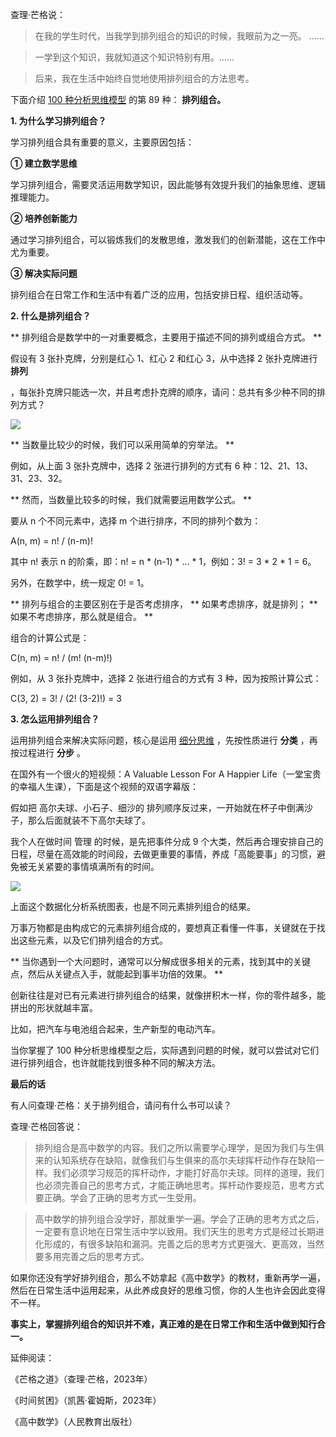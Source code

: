 查理·芒格说：

> 在我的学生时代，当我学到排列组合的知识的时候，我眼前为之一亮。  ……

>

>  

>

>

> 一学到这个知识，我就知道这个知识特别有用。……

>

>  

>

>

> 后来，我在生活中始终自觉地使用排列组合的方法思考。

下面介绍 [100 种分析思维模型](https://mp.weixin.qq.com/mp/appmsgalbum?__biz=MzA4ODE2OTIxMw==&action=getalbum&album_id=1701638273011351554#wechat_redirect) 的第 89 种： **排列组合。**

**1. 为什么学习排列组合？**

学习排列组合具有重要的意义，主要原因包括：

**① 建立数学思维**

学习排列组合，需要灵活运用数学知识，因此能够有效提升我们的抽象思维、逻辑推理能力。

**② 培养创新能力**

通过学习排列组合，可以锻炼我们的发散思维，激发我们的创新潜能，这在工作中尤为重要。

**③ 解决实际问题**

排列组合在日常工作和生活中有着广泛的应用，包括安排日程、组织活动等。

**2. 什么是排列组合？**

** 排列组合是数学中的一对重要概念，主要用于描述不同的排列或组合方式。  **

假设有 3 张扑克牌，分别是红心 1、红心 2 和红心 3，从中选择 2 张扑克牌进行 **排列**

，每张扑克牌只能选一次，并且考虑扑克牌的顺序，请问：总共有多少种不同的排列方式？

![](https://mmbiz.qpic.cn/mmbiz_png/giaycic3UNwo3RnuibmpI1w1BMVIiazZIlUbD742iaOhlGkOdiagCVvRoc1vvB2UHApLuQSQlfEc0QKhCmPasvWhMKxQ/640?wx_fmt=png&from=appmsg) 

** 当数量比较少的时候，我们可以采用简单的穷举法。  **

例如，从上面 3 张扑克牌中，选择 2 张进行排列的方式有 6 种：12、21、13、31、23、32。

** 然而，当数量比较多的时候，我们就需要运用数学公式。  **

要从 n 个不同元素中，选择 m 个进行排序，不同的排列个数为：

A(n, m) = n! / (n-m)!

其中 n! 表示 n 的阶乘，即：n! = n * (n-1) * … * 1，例如：3! = 3 * 2 * 1 = 6。

另外，在数学中，统一规定 0! = 1。

** 排列与组合的主要区别在于是否考虑排序， ** 如果考虑排序，就是排列；  ** 如果不考虑排序，那么就是组合。  **

组合的计算公式是：

C(n, m) = n! / (m! (n-m)!) 

例如，从 3 张扑克牌中，选择 2 张进行组合的方式有 3 种，因为按照计算公式：

C(3, 2) = 3! / (2! (3-2)!) = 3 

**3. 怎么运用排列组合？**

运用排列组合来解决实际问题，核心是运用 [细分思维](https://mp.weixin.qq.com/s?__biz=MzA4ODE2OTIxMw==&mid=2653476217&idx=1&sn=34d80b50dc3585c82ca6f4917c96f7f0&chksm=8bf23aebbc85b3fdc79474dc9a0ee5fed45a8a98f15ac1a9e9f9ffa5332f3dfbe49bc3415fdb&scene=21#wechat_redirect) ，先按性质进行 **分类** ，再按过程进行 **分步** 。

在国外有一个很火的短视频：A Valuable Lesson For A Happier Life（一堂宝贵的幸福人生课），下面是这个视频的双语字幕版：

假如把  高尔夫球、小石子、细沙的  排列顺序反过来，一开始就在杯子中倒满沙子，那么后面就装不下高尔夫球了。

我个人在做时间  管理  的时候，是先把事件分成 9 个大类，然后再合理安排自己的日程，尽量在高效能的时间段，去做更重要的事情，养成「高能要事」的习惯，避免被无关紧要的事情填满所有的时间。

![](https://mmbiz.qpic.cn/mmbiz_png/giaycic3UNwo3RnuibmpI1w1BMVIiazZIlUbeD6rU0ZkvB9kVXdKvn56NbBSL1yPOKZdUibCB4ibznpkSZHwFPtbC8Lw/640?wx_fmt=png&from=appmsg) 

上面这个数据化分析系统图表，也是不同元素排列组合的结果。

万事万物都是由构成它的元素排列组合成的，要想真正看懂一件事，关键就在于找出这些元素，以及它们排列组合的方式。

** 当你遇到一个大问题时，通常可以分解成很多相关的元素，找到其中的关键点，然后从关键点入手，就能起到事半功倍的效果。  **

创新往往是对已有元素进行排列组合的结果，就像拼积木一样，你的零件越多，能拼出的形状就越丰富。

比如，把汽车与电池组合起来，生产新型的电动汽车。

当你掌握了 100 种分析思维模型之后，实际遇到问题的时候，就可以尝试对它们进行排列组合，也许就能找到很多种不同的解决方法。

**最后的话**

有人问查理·芒格：关于排列组合，请问有什么书可以读？

查理·芒格回答说：

>

> 排列组合是高中数学的内容。我们之所以需要学心理学，是因为我们与生俱来的认知系统存在缺陷，就像我们与生俱来的高尔夫球挥杆动作存在缺陷一样。我们必须学习规范的挥杆动作，才能打好高尔夫球。同样的道理，我们也必须完善自己的思考方式，才能正确地思考。挥杆动作要规范，思考方式要正确。学会了正确的思考方式一生受用。

>

>  

>

>

>

> 高中数学的排列组合没学好，那就重学一遍。学会了正确的思考方式之后，一定要有意识地在日常生活中学以致用。我们天生的思考方式是经过长期进化形成的，有很多缺陷和漏洞。完善之后的思考方式更强大、更高效，当然要多用完善之后的思考方式。

如果你还没有学好排列组合，那么不妨拿起《高中数学》的教材，重新再学一遍，然后在日常生活中运用起来，从此养成良好的思维习惯，你的人生也许会因此变得不一样。

**事实上，掌握排列组合的知识并不难，真正难的是在日常工作和生活中做到知行合一。**

延伸阅读：

《芒格之道》（查理·芒格，2023年）

《时间贫困》（凯茜·霍姆斯，2023年）

《高中数学》（人民教育出版社）